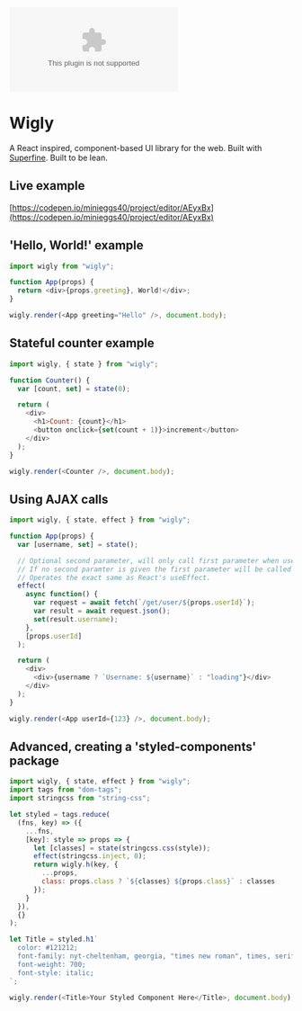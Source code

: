 [![gzip size](http://img.badgesize.io/https://unpkg.com/wigly/dist/wigly.es6.js.gz)](https://unpkg.com/wigly/dist/wigly.es6.js.gz)

# Wigly

A React inspired, component-based UI library for the web. Built with [Superfine](https://github.com/jorgebucaran/superfine/). Built to be lean.

## Live example

[https://codepen.io/minieggs40/project/editor/AEyxBx](https://codepen.io/minieggs40/project/editor/AEyxBx)

## 'Hello, World!' example

```javascript
import wigly from "wigly";

function App(props) {
  return <div>{props.greeting}, World!</div>;
}

wigly.render(<App greeting="Hello" />, document.body);
```

## Stateful counter example

```javascript
import wigly, { state } from "wigly";

function Counter() {
  var [count, set] = state(0);

  return (
    <div>
      <h1>Count: {count}</h1>
      <button onclick={set(count + 1)}>increment</button>
    </div>
  );
}

wigly.render(<Counter />, document.body);
```

## Using AJAX calls

```javascript
import wigly, { state, effect } from "wigly";

function App(props) {
  var [username, set] = state();

  // Optional second parameter, will only call first parameter when userId value changes.
  // If no second paramter is given the first parameter will be called after every render.
  // Operates the exact same as React's useEffect.
  effect(
    async function() {
      var request = await fetch(`/get/user/${props.userId}`);
      var result = await request.json();
      set(result.username);
    },
    [props.userId]
  );

  return (
    <div>
      <div>{username ? `Username: ${username}` : "loading"}</div>
    </div>
  );
}

wigly.render(<App userId={123} />, document.body);
```

## Advanced, creating a 'styled-components' package

```javascript
import wigly, { state, effect } from "wigly";
import tags from "dom-tags";
import stringcss from "string-css";

let styled = tags.reduce(
  (fns, key) => ({
    ...fns,
    [key]: style => props => {
      let [classes] = state(stringcss.css(style));
      effect(stringcss.inject, 0);
      return wigly.h(key, {
        ...props,
        class: props.class ? `${classes} ${props.class}` : classes
      });
    }
  }),
  {}
);

let Title = styled.h1`
  color: #121212;
  font-family: nyt-cheltenham, georgia, "times new roman", times, serif;
  font-weight: 700;
  font-style: italic;
`;

wigly.render(<Title>Your Styled Component Here</Title>, document.body);
```
